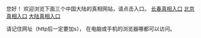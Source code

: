  
 您好！ 欢迎浏览下面三个中国大陆的真相网站，请点击入口。
 <a href="https://s3.amazonaws.com/ogate/show.htm?r873651&from=dlzx">长春真相入口</a>
 <a href="https://s3.amazonaws.com/ogate/show.htm?r873649&from=dlzx">北京真相入口</a>
 <a href="https://s3.amazonaws.com/ogate/show.htm?r873656&from=dlzx">大陆真相入口</a>
 
 请记住网址（http后一定要加s）， 在电脑或手机的浏览器哪都可以访问。
 
 

